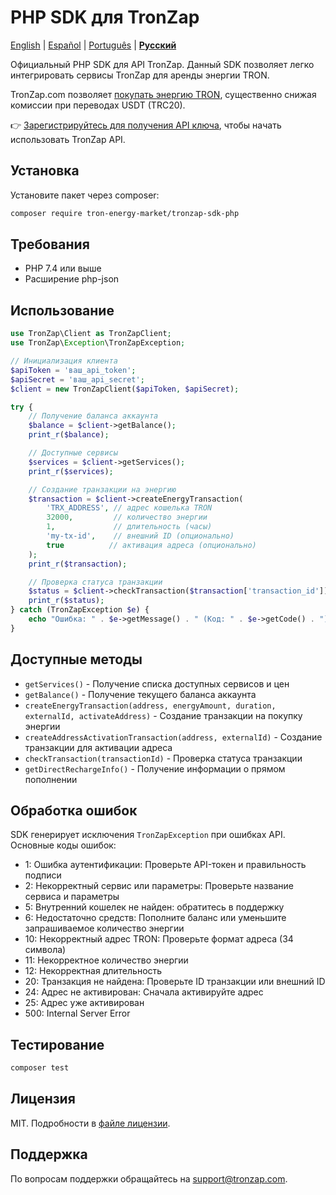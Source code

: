 # PHP SDK для TronZap

[English](README.md) | [Español](README.es.md) | [Português](README.pt-br.md) | **[Русский](README.ru.md)**

Официальный PHP SDK для API TronZap.
Данный SDK позволяет легко интегрировать сервисы TronZap для аренды энергии TRON.

TronZap.com позволяет [покупать энергию TRON](https://tronzap.com/), существенно снижая комиссии при переводах USDT (TRC20).

👉 [Зарегистрируйтесь для получения API ключа](https://tronzap.com), чтобы начать использовать TronZap API.

## Установка

Установите пакет через composer:

```bash
composer require tron-energy-market/tronzap-sdk-php
```

## Требования

- PHP 7.4 или выше
- Расширение php-json

## Использование

```php
use TronZap\Client as TronZapClient;
use TronZap\Exception\TronZapException;

// Инициализация клиента
$apiToken = 'ваш_api_token';
$apiSecret = 'ваш_api_secret';
$client = new TronZapClient($apiToken, $apiSecret);

try {
    // Получение баланса аккаунта
    $balance = $client->getBalance();
    print_r($balance);

    // Доступные сервисы
    $services = $client->getServices();
    print_r($services);

    // Создание транзакции на энергию
    $transaction = $client->createEnergyTransaction(
        'TRX_ADDRESS', // адрес кошелька TRON
        32000,         // количество энергии
        1,             // длительность (часы)
        'my-tx-id',    // внешний ID (опционально)
        true          // активация адреса (опционально)
    );
    print_r($transaction);

    // Проверка статуса транзакции
    $status = $client->checkTransaction($transaction['transaction_id']);
    print_r($status);
} catch (TronZapException $e) {
    echo "Ошибка: " . $e->getMessage() . " (Код: " . $e->getCode() . ")\n";
}
```

## Доступные методы

- `getServices()` - Получение списка доступных сервисов и цен
- `getBalance()` - Получение текущего баланса аккаунта
- `createEnergyTransaction(address, energyAmount, duration, externalId, activateAddress)` - Создание транзакции на покупку энергии
- `createAddressActivationTransaction(address, externalId)` - Создание транзакции для активации адреса
- `checkTransaction(transactionId)` - Проверка статуса транзакции
- `getDirectRechargeInfo()` - Получение информации о прямом пополнении

## Обработка ошибок

SDK генерирует исключения `TronZapException` при ошибках API. Основные коды ошибок:

- 1: Ошибка аутентификации: Проверьте API-токен и правильность подписи
- 2: Некорректный сервис или параметры: Проверьте название сервиса и параметры
- 5: Внутренний кошелек не найден: обратитесь в поддержку
- 6: Недостаточно средств: Пополните баланс или уменьшите запрашиваемое количество энергии
- 10: Некорректный адрес TRON: Проверьте формат адреса (34 символа)
- 11: Некорректное количество энергии
- 12: Некорректная длительность
- 20: Транзакция не найдена: Проверьте ID транзакции или внешний ID
- 24: Адрес не активирован: Сначала активируйте адрес
- 25: Адрес уже активирован
- 500: Internal Server Error

## Тестирование

```bash
composer test
```

## Лицензия

MIT. Подробности в [файле лицензии](LICENSE).

## Поддержка

По вопросам поддержки обращайтесь на [support@tronzap.com](mailto:support@tronzap.com).
